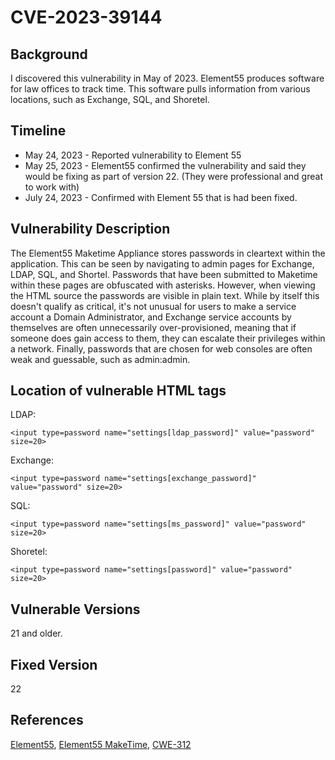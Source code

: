 # CVE-2023-39144

## Background
I discovered this vulnerability in May of 2023. Element55 produces software for law offices to track time. This software pulls information from various locations, such as Exchange, SQL, and Shoretel.

## Timeline

- May 24, 2023 - Reported vulnerability to Element 55
- May 25, 2023 - Element55 confirmed the vulnerability and said they would be fixing as part of version 22. (They were professional and great to work with)
- July 24, 2023 - Confirmed with Element 55 that is had been fixed.


## Vulnerability Description

The Element55 Maketime Appliance stores passwords in cleartext within the application. This can be 
seen by navigating to admin pages for Exchange, LDAP, SQL, and Shortel. Passwords that have been 
submitted to Maketime within these pages are obfuscated with asterisks. However, when viewing the 
HTML source the passwords are visible in plain text. While by itself this doesn't qualify as 
critical, it's not unusual for users to make a service account a Domain Administrator, and Exchange 
service accounts by themselves are often unnecessarily over-provisioned, meaning that if someone 
does gain access to them, they can escalate their privileges within a network. Finally, passwords 
that are chosen for web consoles are often weak and guessable, such as admin:admin.

## Location of vulnerable HTML tags

LDAP:
```
<input type=password name="settings[ldap_password]" value="password" size=20>
```
Exchange:
```
<input type=password name="settings[exchange_password]" value="password" size=20>
```

SQL:
```
<input type=password name="settings[ms_password]" value="password" size=20>
```

Shoretel:
```
<input type=password name="settings[password]" value="password" size=20>
```


## Vulnerable Versions
21 and older.

## Fixed Version
22

## References
[Element55](https://www.element55.com/), [Element55 MakeTime](http://getmaketime.com/), [CWE-312](https://cwe.mitre.org/data/definitions/312.html)
